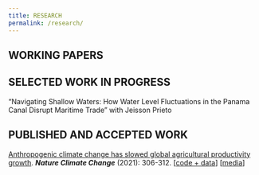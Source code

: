 ```yaml
---
title: RESEARCH
permalink: /research/
---
```


## WORKING PAPERS

## SELECTED WORK IN PROGRESS
“Navigating Shallow Waters: How Water Level Fluctuations in the Panama Canal Disrupt Maritime Trade” with Jeisson Prieto


## PUBLISHED AND ACCEPTED WORK
 [Anthropogenic climate change has slowed global agricultural productivity growth](https://www.nature.com/articles/s41558-021-01000-1). **_Nature Climate Change_**  (2021): 306-312. [[code + data]()] [[media]()]
